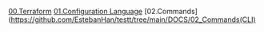 [00.Terraform](https://github.com/EstebanHan/testt/tree/main/DOCS/00_Terraform)
[01.Configuration Language](https://github.com/EstebanHan/testt/tree/main/DOCS/01_Configuration_Language)
[02.Commands](https://github.com/EstebanHan/testt/tree/main/DOCS/02_Commands(CLI)
